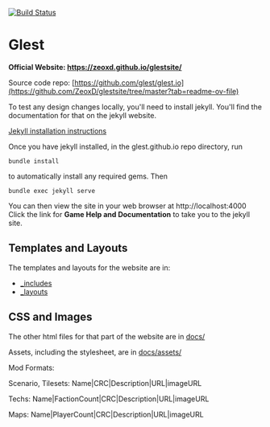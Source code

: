 [![Build Status](https://travis-ci.org/glest/glest.io.svg?branch=master)](https://travis-ci.org/glest/glest.io)

# Glest

**Official Website: https://zeoxd.github.io/glestsite/**

Source code repo: [https://github.com/glest/glest.io](https://github.com/ZeoxD/glestsite/tree/master?tab=readme-ov-file)

To test any design changes locally, you'll need to install jekyll.
You'll find the documentation for that on the jekyll website.

[Jekyll installation instructions](https://jekyllrb.com/docs/installation/)

Once you have jekyll installed, in the glest.github.io repo
directory, run

    bundle install
    
to automatically install any required gems. Then

    bundle exec jekyll serve

You can then view the site in your web browser at http://localhost:4000
Click the link for **Game Help and Documentation** to take you to the
jekyll site.

## Templates and Layouts

The templates and layouts for the website are in:

 * [_includes](https://github.com/Glest/glest.io/tree/master/_includes)
 * [_layouts](https://github.com/Glest/glest.io/tree/master/_layouts)

## CSS and Images

The other html files for that part of the website are in
[docs/](https://github.com/Glest/glest.io/tree/master/docs)

Assets, including the stylesheet, are in [docs/assets/](https://github.com/Glest/glest.io/tree/master/docs/assets)

Mod Formats:

Scenario, Tilesets:
Name|CRC|Description|URL|imageURL

Techs:
Name|FactionCount|CRC|Description|URL|imageURL

Maps:
Name|PlayerCount|CRC|Description|URL|imageURL
